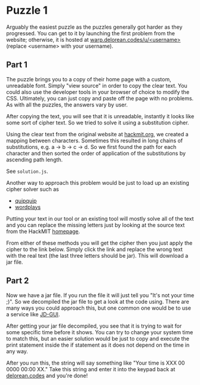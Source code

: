Puzzle 1
========

Arguably the easiest puzzle as the puzzles generally got harder as they progressed. You can get to it by launching the first problem from the website; otherwise, it is hosted at [warp.delorean.codes/u/\<username>](https://warp.delorean.codes/u/<username>) (replace \<username> with your username).

Part 1
------

The puzzle brings you to a copy of their home page with a custom, unreadable font. Simply "view source" in order to copy the clear text. You could also use the developer tools in your browser of choice to modify the CSS. Ultimately, you can just copy and paste off the page with no problems. As with all the puzzles, the answers vary by user.

After copying the text, you will see that it is unreadable, instantly it looks like some sort of cipher text. So we tried to solve it using a substitution cipher.

Using the clear text from the original website at [hackmit.org](https://hackmit.org), we created a mapping between characters. Sometimes this resulted in long chains of substitutions, e.g. a -> b -> c -> d. So we first found the path for each character and then sorted the order of application of the substitutions by ascending path length.

See `solution.js`.

Another way to approach this problem would be just to load up an existing cipher solver such as

- [quipquip](http://quipqiup.com)
- [wordplays](http://www.wordplays.com/cryptogram)

Putting your text in our tool or an existing tool will mostly solve all of the text and you can replace the missing letters just by looking at the source text from the HackMIT [homepage](https://hackmit.org).

From either of these methods you will get the cipher then you just apply the cipher to the link below. Simply click the link and replace the wrong text with the real text (the last three letters should be jar). This will download a jar file.

Part 2
------

Now we have a jar file. If you run the file it will just tell you "It's not your time ;)". So we decompiled the jar file to get a look at the code using. There are many ways you could approach this, but one common one would be to use a service like [JD-GUI](http://jd.benow.ca).

After getting your jar file decompiled, you see that it is trying to wait for some specific time before it shows. You can try to change your system time to match this, but an easier solution would be just to copy and execute the print statement inside the if statement as it does not depend on the time in any way.

After you run this, the string will say something like "Your time is XXX 00 0000 00:00 XX." Take this string and enter it into the keypad back at [delorean.codes](https://delorean.codes) and you're done!


